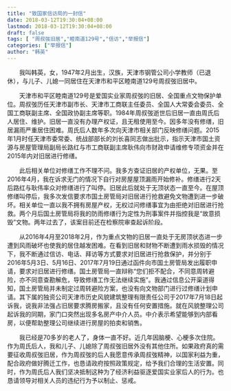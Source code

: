 ```yaml
---
title: "致国家信访局的一封信"
date: 2018-03-12T19:30:04+08:00
lastmod: 2018-03-12T19:30:04+08:00
draft: false
tags: [ "周叔弢旧居","睦南道129号","信访","举报信"]
categories: ["举报信"]
author: "韩英"
---
```


&emsp;&emsp;我叫韩英，女，1947年2月出生，汉族，天津市钢管公司小学教师（已退休），与儿子、儿媳一同居住在天津市和平区睦南道129号周叔弢旧居中。

&emsp;&emsp;天津市和平区睦南道129号是爱国实业家周叔弢的旧居、全国重点文物保护单位。周叔弢历任天津市副市长、天津市工商联主任委员、全国人大常委会委员、全国工商联副主席、全国政协副主席等职。1984年周叔弢逝世后旧居一直由周氏后人居住、维护。旧居一直没有办理产权证，且无租使用至今。因多年没有修缮，旧居漏雨严重居住困难。周氏后人数年多次向天津市相关部门反映修缮问题。2015年1月时任天津市委常委、统战部部长的刘长喜同志做出批示，指示天津市国土资源与房屋管理局副局长路红与市工商联副主席耿伟向市财政申请维修专项资金并在2015年内对旧居进行修缮。

&emsp;&emsp;此后相关单位对修缮工作不理不问。我多方查证旧居的产权单位，无果。至2016年4月，我在诉求无门的情况下自行对房屋屋顶漏雨开始修补。修缮进行2天后路红与耿伟率众对修缮进行了叫停。旧居此后就处于无顶状态一直至今。在屋顶修缮叫停后，我多次发信要求市国土房管局对旧居进行抢救避免文物遭到进一步破坏。相关单位一直以我不拥有房屋产权，无权过问修缮事宜为由拒绝对旧居进行抢救。两个月后国土房管局将我的防雨修缮行为定性为刑事案件并指控我是“故意损毁”文物。两年过去了，该案目前还在检察院审查起诉阶段。

&emsp;&emsp;从2016年4月至2018年2月，作为重点文物的旧居一直处于无房顶状态进一步遭到风雨破坏也使我的居住越发困难。在看到旧居和财物不断遭到雨水损毁的情况下，我不断通过信访、电话、拜访等方式要求对旧居进行抢救保护，并分别于2016年5月3日、5月16日、2017年7月19日通过函件向市国土房管局发出履职申请，要求对旧居进行修缮。国土房管局一直辩称“您们拒不配合，不同意周转避险，亦不同意查勘解危，导致修缮工作无法继续实施”。我通过信息公开渠道得知，国土房管局并未制定过周转避险方案，也没有向文物部门进行过修缮计划申请。其下属的独资公司天津市历史风貌建筑整理有限责任公司于2017年7月18日起诉我，说我非法强占旧居要求腾房搬家，且没有任何安置措施。就在风貌整理公司起诉我的同期，家门口突然出现多名房产中介人员。中介表示希望能够到内部看房，以便帮助整理公司继续进行房屋的拍卖和销售。

&emsp;&emsp;我已经是70多岁的老人了，身体一直不好。近几年因脑梗、心梗多次住院。作为周氏后人，我和儿子、儿媳除了周叔弢旧居外没有其他住所。如果政府真的需要征收周叔弢旧居，作为周叔弢的后人我愿意传承周叔弢精神，以国家利益为重，配合政府做好腾迁工作，也恳请政府按照政策规定，给予我们合理的生活安置。同时，作为周氏后人我们坚决抵制这种为了经济利益驱逐爱国实业家后人的行为。也恳请领导对相关人员的违纪行为予以制止、惩戒。
